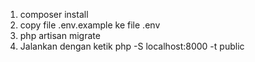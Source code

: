 1. composer install
2. copy file .env.example ke file .env
3. php artisan migrate
4. Jalankan dengan ketik php -S localhost:8000 -t public
